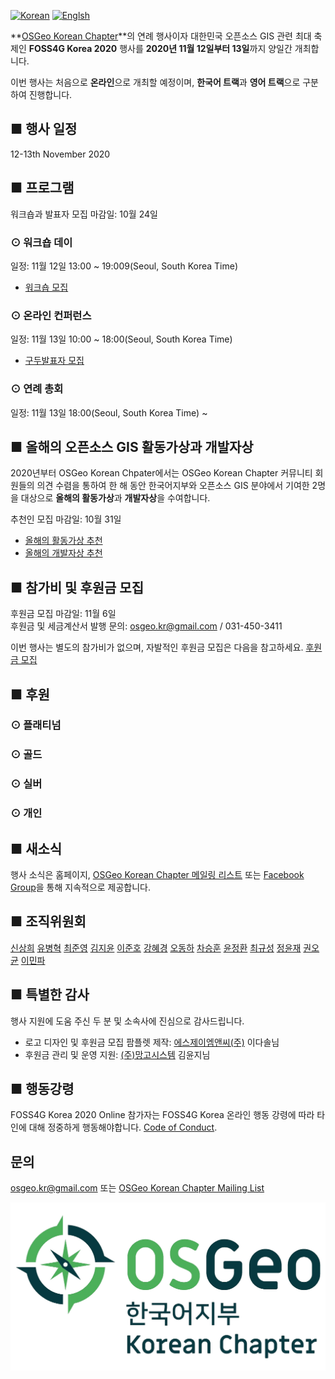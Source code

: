 [![Korean](https://img.shields.io/badge/language-Korean-blue.svg)](https://foss4g.osgeo.kr/)
[![Englsh](https://img.shields.io/badge/language-English-orange.svg)](en)

**[OSGeo Korean Chapter](https://www.osgeo.kr/)**의 연례 행사이자 대한민국 오픈소스 GIS 관련 최대 축제인 **FOSS4G Korea 2020** 행사를 **2020년 11월 12일부터 13일**까지 양일간 개최합니다.

이번 행사는 처음으로 **온라인**으로 개최할 예정이며, **한국어 트랙**과 **영어 트랙**으로 구분하여 진행합니다.

## ■ 행사 일정
12-13th November 2020

## ■ 프로그램
워크숍과 발표자 모집 마감일: 10월 24일

### ⊙ 워크숍 데이
일정: 11월 12일 13:00 ~ 19:009(Seoul, South Korea Time)
  - [워크숍 모집]()

### ⊙ 온라인 컨퍼런스
일정: 11월 13일 10:00 ~ 18:00(Seoul, South Korea Time)
  - [구두발표자 모집]()

### ⊙ 연례 총회
일정: 11월 13일 18:00(Seoul, South Korea Time) ~

## ■ 올해의 오픈소스 GIS 활동가상과 개발자상
2020년부터 OSGeo Korean Chpater에서는 OSGeo Korean Chapter 커뮤니티 회원들의 의견 수렴을 통하여
한 해 동안 한국어지부와 오픈소스 GIS 분야에서 기여한 2명을 대상으로 **올해의 활동가상**과 **개발자상**을 수여합니다.

추천인 모집 마감일: 10월 31일
  - [올해의 활동가상 추천]()
  - [올해의 개발자상 추천]()

## ■ 참가비 및 후원금 모집
후원금 모집 마감일: 11월 6일    
후원금 및 세금계산서 발행 문의: osgeo.kr@gmail.com / 031-450-3411     

이번 행사는 별도의 참가비가 없으며, 자발적인 후원금 모집은 다음을 참고하세요. [후원금 모집](sponsor)

## ■ 후원

### ⊙ 플래티넘


### ⊙ 골드


### ⊙ 실버


### ⊙ 개인

## ■ 새소식
행사 소식은 홈페이지, [OSGeo Korean Chapter 메일링 리스트](http://groups.google.com/group/osgeo-kr) 또는 [Facebook Group](https://www.facebook.com/groups/OSGeoKR)을 통해 지속적으로 제공합니다.

## ■ 조직위원회
[신상희](shshin@gaia3d.com) [유병혁](bhyu@knps.or.kr) [최준영](novacite@gmail.com) [김지윤](aliasgis@gmail.com) [이준호](juno1238@gmail.com) 
[강혜경](hkkang@krihs.re.kr) [오동하](dongha@bdi.re.kr) [차승훈](kacgung@gmail.com) [윤정환](lenablue12@gmail.com) [최규성](kyusung.choi@gmail.com) 
[정윤재](choung12osu@gmail.com) [권오균](kok02@lx.or.kr) [이민파](mapplus@gmail.com)

## ■ 특별한 감사
행사 지원에 도움 주신 두 분 및 소속사에 진심으로 감사드립니다.
  - 로고 디자인 및 후원금 모집 팜플렛 제작: [에스제이엠앤씨(주)](https://www.sjmnc.kr/) 이다솔님
  - 후원금 관리 및 운영 지원: [(주)망고시스템](http://www.mangosystem.com/) 김윤지님

## ■ 행동강령
FOSS4G Korea 2020 Online 참가자는 FOSS4G Korea 온라인 행동 강령에 따라 타인에 대해 정중하게 행동해야합니다. [Code of Conduct](code-of-conduct).

## 문의
[osgeo.kr@gmail.com](mailto:osgeo.kr@gmail.com) 또는 [OSGeo Korean Chapter Mailing List](http://groups.google.com/group/osgeo-kr)

![OSGeo Korean Chapter](images/osgeo.kr-logo.png)
